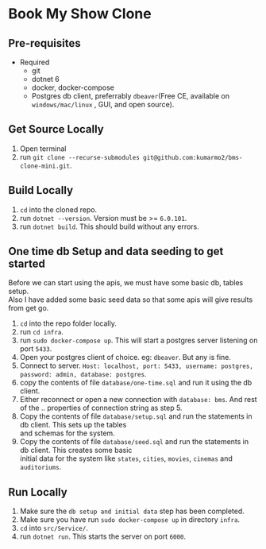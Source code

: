 # Book My Show Clone

## Pre-requisites

- Required
    - git
    - dotnet 6
    - docker, docker-compose
    - Postgres db client, preferrably `dbeaver`(Free CE, available on `windows/mac/linux` , GUI, and open source).

## Get Source Locally

1. Open terminal
2. run `git clone --recurse-submodules git@github.com:kumarmo2/bms-clone-mini.git`.

## Build Locally

1. `cd` into the cloned repo.
2. run `dotnet --version`. Version must be >= `6.0.101`.
3. run `dotnet build`. This should build without any errors.

## One time db Setup and data seeding to get started
 Before we can start using the apis, we must have some basic db, tables setup.  
 Also I have added some basic seed data so that some apis will give results from get go.

1. `cd` into the repo folder locally.
2.  run `cd infra`.
3. run `sudo docker-compose up`. This will start a postgres server listening on port `5433`.
4. Open your postgres client of choice. eg: `dbeaver`. But any is fine. 
5. Connect to server. `Host: localhost, port: 5433, username: postgres, password: admin, database: postgres`.
6. copy the contents of file `database/one-time.sql` and run it using the db client.
7. Either reconnect or open a new connection with `database: bms`. And rest of the ..
   properties   of connection string as step 5.
8. Copy the contents of file `database/setup.sql` and run the statements in db client. This sets up the tables  
   and schemas for the system.
9. Copy the contents of file `database/seed.sql` and run the statements in db client. This creates some basic  
   initial data for the system like `states`, `cities`, `movies`, `cinemas` and `auditoriums`.


## Run Locally
1. Make sure the `db setup and initial data` step has been completed.
2. Make sure you have run `sudo docker-compose up` in directory `infra`.
3. `cd` into `src/Service/`.
4. run `dotnet run`. This starts the server on port `6000`.


